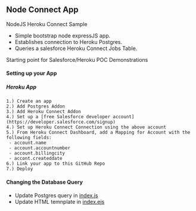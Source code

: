 ## Node Connect App
NodeJS Heroku Connect Sample

- Simple bootstrap node expressJS app.
- Establishes connection to Heroku Postgres.
- Queries a salesforce Heroku Connect Jobs Table.

Starting point for Salesforce/Heroku POC Demonstrations

#### Setting up your App

##### Heroku App
    1.) Create an app
    2.) Add Postgres Addon
    3.) Add Heroku Connect Addon
    4.) Set up a [free Salesforce developer account](https://developer.salesforce.com/signup)
    4.) Set up Heroku Connect Connection using the above account
    5.) From Heroku Connect Dashboard, add a Mapping for Account with the following fields:
     - account.name  
     - account.accountnumber
     - account.billingcity
     - accont.createddate
    6.) Link your app to this GitHub Repo
    7.) Deploy


#### Changing the Database Query
- Update Postgres query in [index.js](https://github.com/joeyjmorales/node-connect/blob/master/index.js)
- Update HTML temnplate in [index.ejs](https://github.com/joeyjmorales/node-connect/blob/master/app/views/index.ejs)
